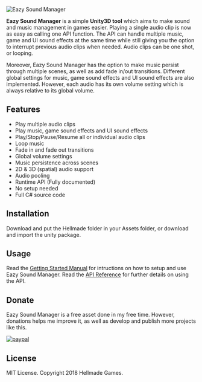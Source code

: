 ![Eazy Sound Manager](http://i67.tinypic.com/2ls51s.png)

**Eazy Sound Manager** is a simple **Unity3D tool** which aims to make sound and music management in games easier. Playing a single audio clip is now as easy as calling one API function. The API can handle multiple music, game and UI sound effects at the same time while still giving you the option to interrupt previous audio clips when needed. Audio clips can be one shot, or looping.

Moreover, Eazy Sound Manager has the option to make music persist through multiple scenes, as well as add fade in/out transitions. Different global settings for music, game sound effects and UI sound effects are also implemented. However, each audio has its own volume setting which is always relative to its global volume.

## Features
- Play multiple audio clips
- Play music, game sound effects and UI sound effects
- Play/Stop/Pause/Resume all or individual audio clips
- Loop music
- Fade in and fade out transitions
- Global volume settings
- Music persistence across scenes
- 2D & 3D (spatial) audio support
- Audio pooling
- Runtime API (Fully documented)
- No setup needed
- Full C# source code

## Installation
Download and put the Hellmade folder in your Assets folder, or download and import the unity package.

## Usage
Read the [Getting Started Manual](http://www.hellmadegames.com/Projects/eazy-sound-manager/docs/manual/Manual.pdf) for intructions on how to setup and use Eazy Sound Manager.
Read the [API Reference](http://www.hellmadegames.com/projects/eazy-sound-manager/docs/api-reference) for further details on using the API.

## Donate
Eazy Sound Manager is a free asset done in my free time. However, donations helps me improve it, as well as develop and publish more projects like this.

[![paypal](https://www.paypalobjects.com/en_US/i/btn/btn_donateCC_LG.gif)](https://www.paypal.com/cgi-bin/webscr?cmd=_s-xclick&hosted_button_id=GGTKA37Z7TBTE)

## License
MIT License. Copyright 2018 Hellmade Games.
